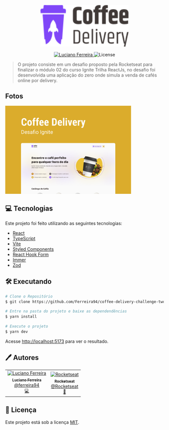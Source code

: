 <p align="center">
   <img src="./public/assets/logo.svg" alt="To Do" width="280"/>
</p>

<p align="center">
   <a href="https://www.linkedin.com/in/luciano-ferreira-b302b61a7/">
      <img alt="Luciano Ferreira" src="https://img.shields.io/badge/-Luciano Ferreira-E3E627?style=flat&logo=Linkedin&logoColor=black" />
   </a>

  <img alt="License" src="https://img.shields.io/badge/license-MIT-E3E627">
</p>

> O projeto consiste em um desafio proposto pela Rocketseat para finalizar o módulo 02 do curso Ignite Trilha ReactJs, no desafio foi desenvolvida uma aplicação do zero onde simula a venda de cafés online por delivery.

## Fotos

<div>
   <img src="./public/assets/Capa.svg" width="400px" h="500px" />
</div>

## 💻 Tecnologias

Este projeto foi feito utilizando as seguintes tecnologias:

- [React](https://reactjs.org)
- [TypeScript](https://www.typescriptlang.org)
- [Vite](https://vitejs.dev/)
- [Styled Components](https://styled-components.com/)
- [React Hook Form](https://react-hook-form.com/)
- [Immer](https://immerjs.github.io/immer/)
- [Zod](https://github.com/colinhacks/zod)

## 🛠️ Executando

```bash
# Clone o Repositório
$ git clone https://github.com/Ferreira94/coffee-delivery-challenge-two-ignite2.0.git
```

```bash
# Entre na pasta do projeto e baixe as dependendências
$ yarn install
```

```bash
# Execute o projeto
$ yarn dev
```

Acesse <http://localhost:5173> para ver o resultado.

## 🖊️ Autores

<table>
  <tr>
    <td align="center">
      <a href="https://github.com/Ferreira94">
        <img src="https://github.com/Ferreira94.png" width="100px;" alt="Luciano Ferreira"/>
        <br />
        <sub>
          <b>Luciano Ferreira</b>
        </sub>
       </a>
       <br />
       <a href="https://www.linkedin.com/in/luciano-ferreira-b302b61a7/" title="Linkedin">@ferreira94</a>
       <br />
       <a href="https://github.com/Ferreira94?tab=repositories" title="Code">💻</a>
    </td>
    <td align="center">
      <a href="https://github.com/Rocketseat">
        <img src="https://github.com/Rocketseat.png" width="100px;" alt="Rocketseat"/>
        <br />
        <sub>
          <b>Rocketseat</b>
        </sub>
       </a>
       <br />
       <a href="https://github.com/Rocketseat" title="Linkedin">@Rocketseat</a>
       <br />
       <a href="https://www.linkedin.com/school/rocketseat/" title="Creators">🚀</a>
    </td>
  </tr>
</table>

## 📃 Licença

Este projeto está sob a licença [MIT](./LICENSE).
